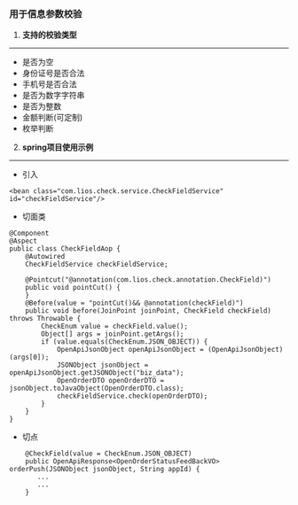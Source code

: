 ### 用于信息参数校验

1. **支持的校验类型**
---
   * 是否为空
   * 身份证号是否合法
   * 手机号是否合法
   * 是否为数字字符串
   * 是否为整数
   * 金额判断(可定制)
   * 枚举判断
2. **spring项目使用示例**
---
   * 引入   
   ```
   <bean class="com.lios.check.service.CheckFieldService" id="checkFieldService"/>
   ```
   * 切面类
   ```
   @Component
   @Aspect
   public class CheckFieldAop {
       @Autowired
       CheckFieldService checkFieldService;
   
       @Pointcut("@annotation(com.lios.check.annotation.CheckField)")
       public void pointCut() {
       }
       @Before(value = "pointCut()&& @annotation(checkField)")
       public void before(JoinPoint joinPoint, CheckField checkField) throws Throwable {
           CheckEnum value = checkField.value();
           Object[] args = joinPoint.getArgs();
           if (value.equals(CheckEnum.JSON_OBJECT)) {
               OpenApiJsonObject openApiJsonObject = (OpenApiJsonObject) (args[0]);
               JSONObject jsonObject = openApiJsonObject.getJSONObject("biz_data");
               OpenOrderDTO openOrderDTO = jsonObject.toJavaObject(OpenOrderDTO.class);
               checkFieldService.check(openOrderDTO);
           }
       }
   }
   ```
   * 切点
   ```
       @CheckField(value = CheckEnum.JSON_OBJECT)
       public OpenApiResponse<OpenOrderStatusFeedBackVO> orderPush(JSONObject jsonObject, String appId) {
          ...
          ...
       }
   ```
